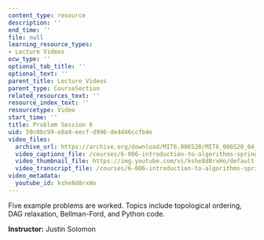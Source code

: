 ```yaml
---
content_type: resource
description: ''
end_time: ''
file: null
learning_resource_types:
- Lecture Videos
ocw_type: ''
optional_tab_title: ''
optional_text: ''
parent_title: Lecture Videos
parent_type: CourseSection
related_resources_text: ''
resource_index_text: ''
resourcetype: Video
start_time: ''
title: Problem Session 6
uid: 59c0bc99-e8a9-eecf-d996-de4d46ccfb4e
video_files:
  archive_url: https://archive.org/download/MIT6.006S20/MIT6_006S20_04_06_Problem_Session_6_300k.mp4
  video_captions_file: /courses/6-006-introduction-to-algorithms-spring-2020/e33777cbbc8456e588df39c32fa9a231_kshe8d8rxHo.vtt
  video_thumbnail_file: https://img.youtube.com/vi/kshe8d8rxHo/default.jpg
  video_transcript_file: /courses/6-006-introduction-to-algorithms-spring-2020/94adc4c8376221c5c09a4e9bf1372d63_kshe8d8rxHo.pdf
video_metadata:
  youtube_id: kshe8d8rxHo
---
```


Five example problems are worked. Topics include topological ordering, DAG relaxation, Bellman-Ford, and Python code.

**Instructor:** Justin Solomon



